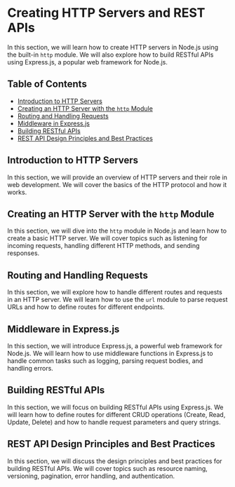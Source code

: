 # Creating HTTP Servers and REST APIs

In this section, we will learn how to create HTTP servers in Node.js using the built-in `http` module. We will also explore how to build RESTful APIs using Express.js, a popular web framework for Node.js.

## Table of Contents
- [Introduction to HTTP Servers](#introduction-to-http-servers)
- [Creating an HTTP Server with the `http` Module](#creating-an-http-server-with-the-http-module)
- [Routing and Handling Requests](#routing-and-handling-requests)
- [Middleware in Express.js](#middleware-in-expressjs)
- [Building RESTful APIs](#building-restful-apis)
- [REST API Design Principles and Best Practices](#rest-api-design-principles-and-best-practices)

## Introduction to HTTP Servers

In this section, we will provide an overview of HTTP servers and their role in web development. We will cover the basics of the HTTP protocol and how it works.

## Creating an HTTP Server with the `http` Module

In this section, we will dive into the `http` module in Node.js and learn how to create a basic HTTP server. We will cover topics such as listening for incoming requests, handling different HTTP methods, and sending responses.

## Routing and Handling Requests

In this section, we will explore how to handle different routes and requests in an HTTP server. We will learn how to use the `url` module to parse request URLs and how to define routes for different endpoints.

## Middleware in Express.js

In this section, we will introduce Express.js, a powerful web framework for Node.js. We will learn how to use middleware functions in Express.js to handle common tasks such as logging, parsing request bodies, and handling errors.

## Building RESTful APIs

In this section, we will focus on building RESTful APIs using Express.js. We will learn how to define routes for different CRUD operations (Create, Read, Update, Delete) and how to handle request parameters and query strings.

## REST API Design Principles and Best Practices

In this section, we will discuss the design principles and best practices for building RESTful APIs. We will cover topics such as resource naming, versioning, pagination, error handling, and authentication.
